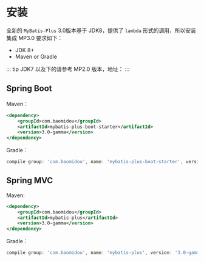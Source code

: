 # 安装

全新的 `MyBatis-Plus` 3.0版本基于 JDK8，提供了 `lambda` 形式的调用，所以安装集成 MP3.0 要求如下：

- JDK 8+
- Maven or Gradle

::: tip
JDK7 以及下的请参考 MP2.0 版本，地址：
:::

## Spring Boot

Maven：
```xml
<dependency>
    <groupId>com.baomidou</groupId>
    <artifactId>mybatis-plus-boot-starter</artifactId>
    <version>3.0-gamma</version>
</dependency>
```

Gradle：
```groovy
compile group: 'com.baomidou', name: 'mybatis-plus-boot-starter', version: '3.0-gamma'
```

## Spring MVC

Maven:
```xml
<dependency>
    <groupId>com.baomidou</groupId>
    <artifactId>mybatis-plus</artifactId>
    <version>3.0-gamma</version>
</dependency>
```

Gradle：
```groovy
compile group: 'com.baomidou', name: 'mybatis-plus', version: '3.0-gamma'
```